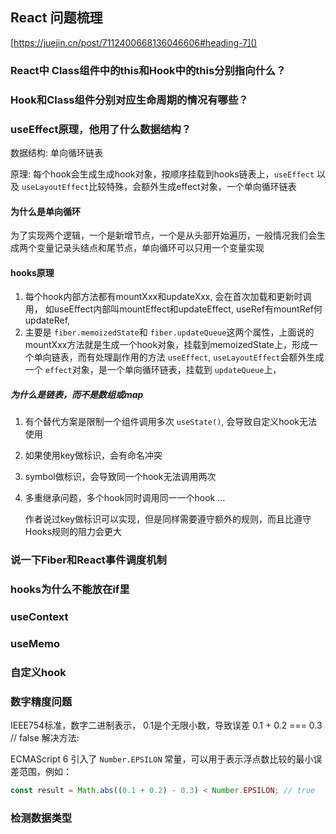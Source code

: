 ## React 问题梳理

[https://juejin.cn/post/7112400668136046606#heading-7]()

### React中 Class组件中的this和Hook中的this分别指向什么？

### Hook和Class组件分别对应生命周期的情况有哪些？

### useEffect原理，他用了什么数据结构？

数据结构: 单向循环链表

原理: 每个hook会生成生成hook对象，按顺序挂载到hooks链表上，`useEffect` 以及 `useLayoutEffect`比较特殊，会额外生成effect对象，一个单向循环链表

#### 为什么是单向循环

为了实现两个逻辑，一个是新增节点，一个是从头部开始遍历，一般情况我们会生成两个变量记录头结点和尾节点，单向循环可以只用一个变量实现

#### hooks原理

1. 每个hook内部方法都有mountXxx和updateXxx, 会在首次加载和更新时调用， 如useEffect内部叫mountEffect和updateEffect, useRef有mountRef何updateRef,
2. 主要是 `fiber.memoizedState`和 `fiber.updateQueue`这两个属性，上面说的mountXxx方法就是生成一个hook对象，挂载到memoizedState上，形成一个单向链表，而有处理副作用的方法 `useEffect`, `useLayoutEffect`会额外生成一个 `effect`对象，是一个单向循环链表，挂载到 `updateQueue`上，

##### 为什么是链表，而不是数组或map

1. 有个替代方案是限制一个组件调用多次 `useState()`, 会导致自定义hook无法使用
2. 如果使用key做标识，会有命名冲突
3. symbol做标识，会导致同一个hook无法调用两次
4. 多重继承问题，多个hook同时调用同一一个hook
   ...

   作者说过key做标识可以实现，但是同样需要遵守额外的规则，而且比遵守Hooks规则的阻力会更大

### 说一下Fiber和React事件调度机制

### hooks为什么不能放在if里

### useContext

### useMemo

### 自定义hook

### 数字精度问题

IEEE754标准，数字二进制表示， 0.1是个无限小数，导致误差 0.1 + 0.2 === 0.3 // false 解决方法: 

ECMAScript 6 引入了 `Number.EPSILON` 常量，可以用于表示浮点数比较的最小误差范围，例如：

```js
const result = Math.abs((0.1 + 0.2) - 0.3) < Number.EPSILON; // true
```

### 检测数据类型
